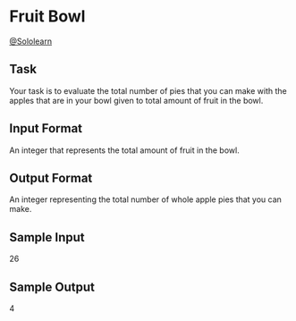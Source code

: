 # Fruit Bowl

[@Sololearn](sololearn.com)

## Task

Your task is to evaluate the total number of pies that you can make with the apples that are in your bowl given
to total amount of fruit in the bowl.

## Input Format

An integer that represents the total amount of fruit in the bowl.

## Output Format

An integer representing the total number of whole apple pies that you can make.

## Sample Input

26

## Sample Output

4

